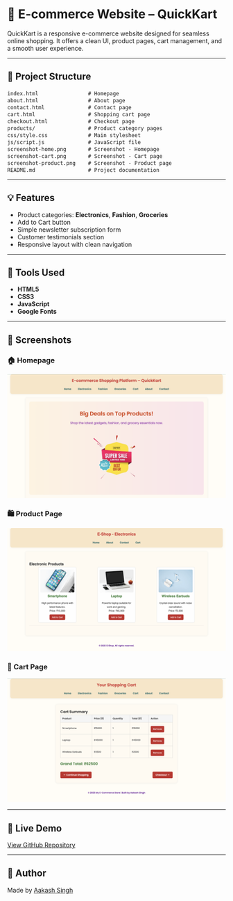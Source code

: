 # 🛒 E-commerce Website – QuickKart

QuickKart is a responsive e-commerce website designed for seamless online shopping. It offers a clean UI, product pages, cart management, and a smooth user experience.

---

## 📁 Project Structure

```text
index.html                # Homepage  
about.html                # About page  
contact.html              # Contact page  
cart.html                 # Shopping cart page  
checkout.html             # Checkout page  
products/                 # Product category pages  
css/style.css             # Main stylesheet  
js/script.js              # JavaScript file  
screenshot-home.png       # Screenshot - Homepage  
screenshot-cart.png       # Screenshot - Cart page  
screenshot-product.png    # Screenshot - Product page  
README.md                 # Project documentation

```


---

## 💡 Features

- Product categories: **Electronics**, **Fashion**, **Groceries**  
- Add to Cart button  
- Simple newsletter subscription form  
- Customer testimonials section  
- Responsive layout with clean navigation  

---

## 🔧 Tools Used

- **HTML5**  
- **CSS3**  
- **JavaScript**  
- **Google Fonts**

---

## 📸 Screenshots

### 🏠 Homepage  
![Homepage](screenshot-home.png)

### 🛍️ Product Page  
![Product Page](screenshot-product.png)

### 🛒 Cart Page  
![Cart Page](screenshot-cart.png)

---

## 🔗 Live Demo

[View GitHub Repository](https://github.com/AakashSingh07/E-commerce)

---

## 📌 Author

Made by [Aakash Singh](https://github.com/AakashSingh07)
